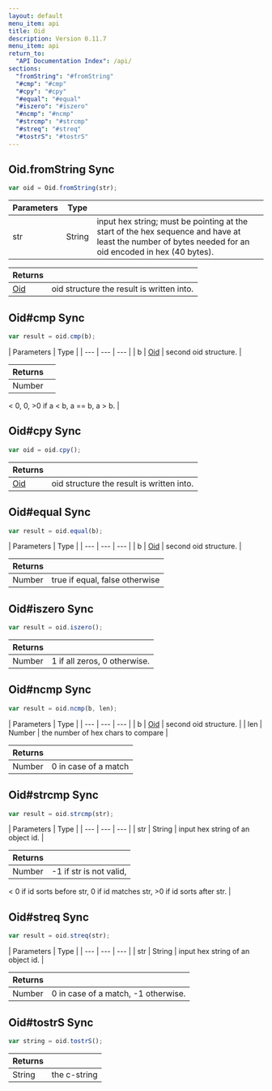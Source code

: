 ```yaml
---
layout: default
menu_item: api
title: Oid
description: Version 0.11.7
menu_item: api
return_to:
  "API Documentation Index": /api/
sections:
  "fromString": "#fromString"
  "#cmp": "#cmp"
  "#cpy": "#cpy"
  "#equal": "#equal"
  "#iszero": "#iszero"
  "#ncmp": "#ncmp"
  "#strcmp": "#strcmp"
  "#streq": "#streq"
  "#tostrS": "#tostrS"
---
```


## <a name="fromString"></a><span>Oid.</span>fromString <span class="tags"><span class="sync">Sync</span></span>

```js
var oid = Oid.fromString(str);
```

| Parameters | Type |   |
| --- | --- | --- |
| str | String | input hex string; must be pointing at the start of the hex sequence and have at least the number of bytes needed for an oid encoded in hex (40 bytes). |

| Returns |  |
| --- | --- |
| [Oid](/api/oid/) | oid structure the result is written into. |

## <a name="cmp"></a><span>Oid#</span>cmp <span class="tags"><span class="sync">Sync</span></span>

```js
var result = oid.cmp(b);
```

| Parameters | Type |
| --- | --- | --- |
| b | [Oid](/api/oid/) | second oid structure. |

| Returns |  |
| --- | --- |
| Number |  
<
0, 0, >0 if a 
<
 b, a == b, a > b. |

## <a name="cpy"></a><span>Oid#</span>cpy <span class="tags"><span class="sync">Sync</span></span>

```js
var oid = oid.cpy();
```

| Returns |  |
| --- | --- |
| [Oid](/api/oid/) | oid structure the result is written into. |

## <a name="equal"></a><span>Oid#</span>equal <span class="tags"><span class="sync">Sync</span></span>

```js
var result = oid.equal(b);
```

| Parameters | Type |
| --- | --- | --- |
| b | [Oid](/api/oid/) | second oid structure. |

| Returns |  |
| --- | --- |
| Number |  true if equal, false otherwise |

## <a name="iszero"></a><span>Oid#</span>iszero <span class="tags"><span class="sync">Sync</span></span>

```js
var result = oid.iszero();
```

| Returns |  |
| --- | --- |
| Number |  1 if all zeros, 0 otherwise. |

## <a name="ncmp"></a><span>Oid#</span>ncmp <span class="tags"><span class="sync">Sync</span></span>

```js
var result = oid.ncmp(b, len);
```

| Parameters | Type |
| --- | --- | --- |
| b | [Oid](/api/oid/) | second oid structure. |
| len | Number | the number of hex chars to compare |

| Returns |  |
| --- | --- |
| Number |  0 in case of a match |

## <a name="strcmp"></a><span>Oid#</span>strcmp <span class="tags"><span class="sync">Sync</span></span>

```js
var result = oid.strcmp(str);
```

| Parameters | Type |
| --- | --- | --- |
| str | String | input hex string of an object id. |

| Returns |  |
| --- | --- |
| Number |  -1 if str is not valid, 
<
0 if id sorts before str,
         0 if id matches str, >0 if id sorts after str. |

## <a name="streq"></a><span>Oid#</span>streq <span class="tags"><span class="sync">Sync</span></span>

```js
var result = oid.streq(str);
```

| Parameters | Type |
| --- | --- | --- |
| str | String | input hex string of an object id. |

| Returns |  |
| --- | --- |
| Number |  0 in case of a match, -1 otherwise. |

## <a name="tostrS"></a><span>Oid#</span>tostrS <span class="tags"><span class="sync">Sync</span></span>

```js
var string = oid.tostrS();
```

| Returns |  |
| --- | --- |
| String |  the c-string |

